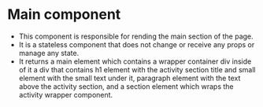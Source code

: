 # Main component

- This component is responsible for rending the main section of the page.
- It is a stateless component that does not change or receive any props or manage any state.
- It returns a main element which contains a wrapper container div inside of it a div that contains h1 element with the activity section title and small element with the small text under it, paragraph element with the text above the activity section, and a section element which wraps the activity wrapper component.
